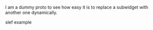 I am a dummy proto to see how easy it is to replace a subwidget with another one dynamically.

slef example